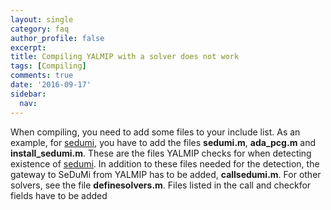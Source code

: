 ```yaml
---
layout: single
category: faq
author_profile: false
excerpt: 
title: Compiling YALMIP with a solver does not work
tags: [Compiling]
comments: true
date: '2016-09-17'
sidebar:
  nav:
---
```


When compiling, you need to add some files to your include list. As an example, for [sedumi](/command/sedumi), you have to add the files **sedumi.m**, **ada_pcg.m** and **install_sedumi.m**. These are the files YALMIP checks for when detecting existence of [sedumi](/command/sedumi). In addition to these files needed for the detection, the gateway to SeDuMi from YALMIP has to be added, **callsedumi.m**. For other solvers, see the file **definesolvers.m**. Files listed in the call and checkfor fields have to be added
